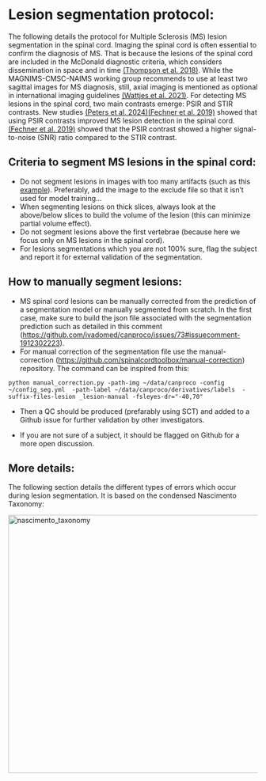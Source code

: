 # Lesion segmentation protocol:

The following details the protocol for Multiple Sclerosis (MS) lesion segmentation in the spinal cord.
Imaging the spinal cord is often essential to confirm the diagnosis of MS. That is because the lesions of the spinal cord are included in the McDonald diagnostic criteria, which considers dissemination in space and in time [(Thompson et al. 2018)](https://pubmed.ncbi.nlm.nih.gov/29275977/). While the MAGNIMS-CMSC-NAIMS working group recommends to use at least two sagittal images for MS diagnosis, still, axial imaging is mentioned as optional in international imaging guidelines [(Wattjes et al. 2021)](https://pubmed.ncbi.nlm.nih.gov/34139157/).
For detecting MS lesions in the spinal cord, two main contrasts emerge: PSIR and STIR contrasts. New studies [(Peters et al. 2024)](https://pubmed.ncbi.nlm.nih.gov/38289376/)[(Fechner et al. 2019)](https://pubmed.ncbi.nlm.nih.gov/30679225/) showed that using PSIR contrasts improved MS lesion detection in the spinal cord. [(Fechner et al. 2019)](https://pubmed.ncbi.nlm.nih.gov/30679225/) showed that the PSIR contrast showed a higher signal-to-noise (SNR) ratio compared to the STIR contrast. 

## Criteria to segment MS lesions in the spinal cord:

- Do not segment lesions in images with too many artifacts (such as this [example](https://github.com/ivadomed/canproco/issues/53#issue-1938136790)). Preferably, add the image to the exclude file so that it isn’t used for model training…
- When segmenting lesions on thick slices, always look at the above/below slices to build the volume of the lesion (this can minimize partial volume effect).
- Do not segment lesions above the first vertebrae (because here we focus only on MS lesions in the spinal cord). 
- For lesions segmentations which you are not 100% sure, flag the subject and report it for external validation of the segmentation.

## How to manually segment lesions:

- MS spinal cord lesions can be manually corrected from the prediction of a segmentation model or manually segmented from scratch. In the first case, make sure to build the json file associated with the segmentation prediction such as detailed in this comment (https://github.com/ivadomed/canproco/issues/73#issuecomment-1912302223). 
- For manual correction of the segmentation file use the manual-correction (https://github.com/spinalcordtoolbox/manual-correction) repository. The command can be inspired from this: 

```console
python manual_correction.py -path-img ~/data/canproco -config ~/config_seg.yml  -path-label ~/data/canproco/derivatives/labels  -suffix-files-lesion _lesion-manual -fsleyes-dr="-40,70"
``` 

- Then a QC should be produced (prefarably using SCT) and added to a Github issue for further validation by other investigators. 

- If you are not sure of a subject, it should be flagged on Github for a more open discussion. 

## More details:
The following section details the different types of errors which occur during lesion segmentation. It is based on the condensed Nascimento Taxonomy:

<img width="522" alt="nascimento_taxonomy" src="https://github.com/ivadomed/canproco/assets/67429280/36d9e45e-4a36-40f0-a4f5-e5f3ea3f06a0">


